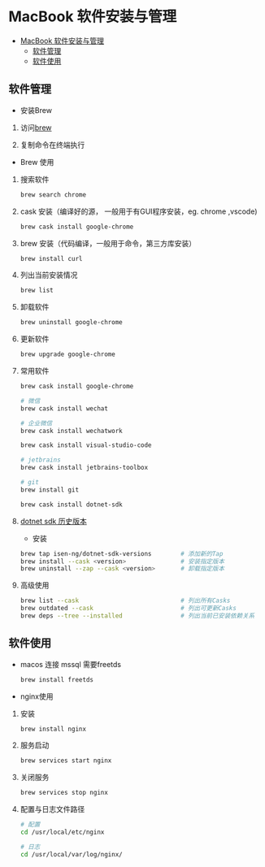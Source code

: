 # MacBook 软件安装与管理

- [MacBook 软件安装与管理](#macbook-软件安装与管理)
  - [软件管理](#软件管理)
  - [软件使用](#软件使用)

## 软件管理

- 安装Brew

1. 访问[brew](https://brew.sh)

2. 复制命令在终端执行

- Brew 使用

1. 搜索软件

    ```bash
    brew search chrome
    ```

2. cask 安装（编译好的源， 一般用于有GUI程序安装，eg. chrome ,vscode)

    ```bash
    brew cask install google-chrome
    ```

3. brew 安装（代码编译，一般用于命令，第三方库安装）

    ```bash
    brew install curl
    ```

4. 列出当前安装情况

    ```bash
    brew list
    ```

5. 卸载软件

    ```bash
    brew uninstall google-chrome
    ```

6. 更新软件

    ```bash
    brew upgrade google-chrome
    ```

7. 常用软件

    ```bash
    brew cask install google-chrome

    # 微信
    brew cask install wechat

    # 企业微信
    brew cask install wechatwork

    brew cask install visual-studio-code

    # jetbrains
    brew cask install jetbrains-toolbox

    # git
    brew install git

    brew cask install dotnet-sdk

    ```

8. [dotnet sdk 历史版本](https://github.com/isen-ng/homebrew-dotnet-sdk-versions)

    - 安装  

    ```bash
    brew tap isen-ng/dotnet-sdk-versions        # 添加新的Tap
    brew install --cask <version>               # 安装指定版本
    brew uninstall --zap --cask <version>       # 卸载指定版本
    ```

9. 高级使用

    ```bash
    brew list --cask                            # 列出所有Casks
    brew outdated --cask                        # 列出可更新Casks
    brew deps --tree --installed                # 列出当前已安装依赖关系
    ```

## 软件使用

- macos 连接 mssql 需要freetds

    ```bash
    brew install freetds
    ```

- nginx使用

1. 安装

    ```bash
    brew install nginx
    ```

2. 服务启动

    ```bash
    brew services start nginx
    ```

3. 关闭服务

    ```bash
    brew services stop nginx
    ```

4. 配置与日志文件路径

    ```bash
    # 配置
    cd /usr/local/etc/nginx

    # 日志
    cd /usr/local/var/log/nginx/
    ```
